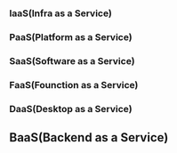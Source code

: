 ### IaaS(Infra as a Service)

### PaaS(Platform as a Service)

### SaaS(Software as a Service)

### FaaS(Founction as a Service)

### DaaS(Desktop as a Service)

## BaaS(Backend as a Service)
